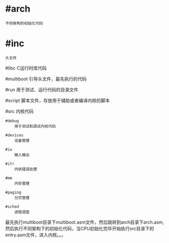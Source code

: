 #arch
====
    不同架构的初始化代码
#inc
===
    头文件

#libc
    C运行时库代码

#multiboot
    引导头文件，最先执行的代码

#run
    用于测试、运行代码的目录文件

#script
    脚本文件，存放用于辅助或者编译内核的脚本

#src
    内核代码

    #debug
        用于测试和调试内核代码

    #devices
        设备管理

    #io
        输入输出

    #itr
        内核错误处理

    #mm
        内存管理

    #paging
        分页管理

    #sched
        进程调度


最先执行multiboot目录下multiboot.asm文件，然后跳转到arch目录下arch.asm,然后执行不同架构下的初始化代码，当CPU初始化完毕开始执行src目录下的entry.asm文件，进入内核。。。
